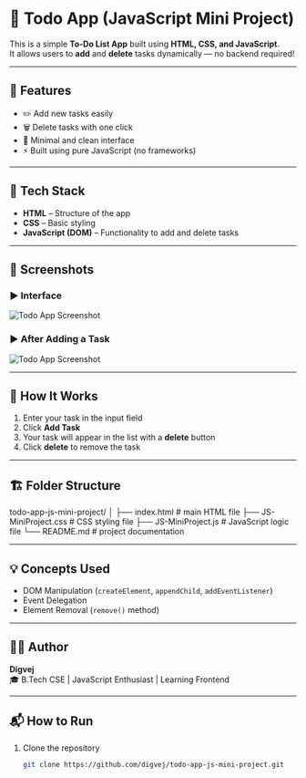 # 🧾 Todo App (JavaScript Mini Project)

This is a simple **To-Do List App** built using **HTML, CSS, and JavaScript**.  
It allows users to **add** and **delete** tasks dynamically — no backend required!

---

## 🚀 Features
- ✏️ Add new tasks easily  
- 🗑️ Delete tasks with one click  
- 🎨 Minimal and clean interface  
- ⚡ Built using pure JavaScript (no frameworks)

---

## 🧰 Tech Stack
- **HTML** – Structure of the app  
- **CSS** – Basic styling  
- **JavaScript (DOM)** – Functionality to add and delete tasks

---

## 📸 Screenshots

### ▶️ Interface
![Todo App Screenshot](Screenshot%202025-10-26%20093353.png)

### ▶️ After Adding a Task
![Todo App Screenshot](Screenshot%202025-10-26%20093407.png)

---

## 🧠 How It Works
1. Enter your task in the input field  
2. Click **Add Task**  
3. Your task will appear in the list with a **delete** button  
4. Click **delete** to remove the task

---

## 🏗️ Folder Structure
todo-app-js-mini-project/
│
├── index.html # main HTML file
├── JS-MiniProject.css # CSS styling file
├── JS-MiniProject.js # JavaScript logic file
└── README.md # project documentation


---

## 💡 Concepts Used
- DOM Manipulation (`createElement`, `appendChild`, `addEventListener`)
- Event Delegation
- Element Removal (`remove()` method)

---

## 🧑‍💻 Author
**Digvej**  
🎓 B.Tech CSE | JavaScript Enthusiast | Learning Frontend  

---

## 📬 How to Run
1. Clone the repository  
   ```bash
   git clone https://github.com/digvej/todo-app-js-mini-project.git

